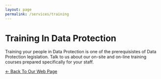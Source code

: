 ```yaml
---
layout: page
permalink: /services/training
---
```


# Training In Data Protection

Training your people in Data Protection is one of the prerequisistes of Data Protection legislation. Talk to us about our on-site and on-line training courses prepared specifically for your staff.

[<- Back To Our Web Page](../.)
